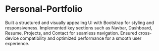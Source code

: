 # Personal-Portfolio
Built a structured and visually appealing UI with Bootstrap for styling and responsiveness. Implemented key sections such as Navbar, Dashboard, Resume, Projects, and Contact for seamless navigation. Ensured cross-device compatibility and optimized performance for a smooth user experience.
